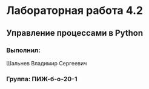 # Лабораторная работа 4.2
## Управление процессами в Python
### Выполнил:
Шальнев Владимир Сергеевич
### Группа: ПИЖ-б-о-20-1
